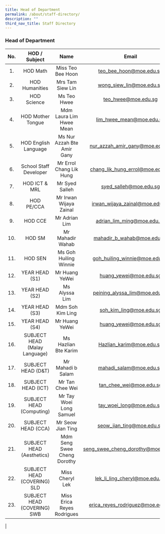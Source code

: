 ```yaml
---
title: Head of Department
permalink: /about/staff-directory/
description: ""
third_nav_title: Staff Directory
---
```

### **Head of Department**

| No. | HOD / Subject | Name | Email |
|:---:|:---:|:---:|:---:|
| 1.            | HOD Math | Miss Teo Bee Hoon | [teo_bee_hoon@moe.edu.sg](mailto:teo_bee_hoon@moe.edu.sg) |
| 2.            | HOD Humanities | Mrs Tam Siew Lin | [wong_siew_lin@moe.edu.sg](mailto:wong_siew_lin@moe.edu.sg) |
| 3.            | HOD Science | Ms Teo Hwee | [teo_hwee@moe.edu.sg](mailto:teo_hwee@moe.edu.sg) |
| 4.            | HOD Mother Tongue | Mdm Laura Lim Hwee Mean | [lim_hwee_mean@moe.edu.sg](mailto:lim_hwee_mean@moe.edu.sg) |
| 5.            | HOD English Language | Ms Nur Azzah Bte Amir Gany | [nur_azzah_amir_gany@moe.edu.sg](mailto:nur_azzah_amir_gany@moe.edu.sg) |
| 6.            | School Staff Developer | Mr Errol Chang Lik Hung | [chang_lik_hung_errol@moe.edu.sg](mailto:chang_lik_hung_errol@moe.edu.sg) |
| 7.            | HOD ICT & MRL | Mr Syed Salleh | [syed_salleh@moe.edu.sg](mailto:syed_salleh@moe.edu.sg) |
| 8.            | HOD PE/CCA | Mr Irwan Wijaya Zainal | [irwan_wijaya_zainal@moe.edu.sg](mailto:irwan_wijaya_zainal@moe.edu.sg) |
| 9.            | HOD CCE | Mr Adrian Lim | [adrian_lim_ming@moe.edu.sg](mailto:adrian_lim_ming@moe.edu.sg) |
| 10.         | HOD SM | Mr Mahadir Wahab | [mahadir_b_wahab@moe.edu.sg](mailto:mahadir_b_wahab@moe.edu.sg) |
| 11.         | HOD SEN | Ms Goh Huiling Winnie | [goh_huiling_winnie@moe.edu.sg](mailto:goh_huiling_winnie@moe.edu.sg) |
| 12.         | YEAR HEAD (S1) | Mr Huang YeWei | [huang_yewei@moe.edu.sg](mailto:huang_yewei@moe.edu.sg) |
| 13.         | YEAR HEAD (S2) | Ms Alyssa Lim | [peining_alyssa_lim@moe.edu.sg](mailto:peining_alyssa_lim@moe.edu.sg) |
| 14.         | YEAR HEAD (S3) | Mdm Soh Kim Ling | [soh_kim_ling@moe.edu.sg](mailto:soh_kim_ling@moe.edu.sg) |
| 15.         | YEAR HEAD (S4) | Mr Huang YeWei | [huang_yewei@moe.edu.sg](mailto:huang_yewei@moe.edu.sg) |
| 16.         | SUBJECT HEAD (Malay Language) | Ms Hazlian Bte Karim | [Hazlian_karim@moe.edu.sg](mailto:Hazlian_karim@moe.edu.sg) |
| 17.         | SUBJECT HEAD (D&T) | Mr Mahadi b Salam | [mahadi_salam@moe.edu.sg](mailto:mahadi_salam@moe.edu.sg) |
| 18.         | SUBJECT HEAD (ICT) | Mr Tan Chee Wei | [tan_chee_wei@moe.edu.sg](mailto:tan_chee_wei@moe.edu.sg) |
| 19.         | SUBJECT HEAD (Computing) | Mr Tay Woei Long Samuel | [tay_woei_long@moe.edu.sg](mailto:tay_woei_long@moe.edu.sg) |
| 20.         | SUBJECT HEAD (CCA) | Mr Seow Jian Ting | [seow_jian_ting@moe.edu.sg](mailto:seow_jian_ting@moe.edu.sg) |
| 21.         | SUBJECT HEAD (Aesthetics) | Mdm Seng Swee Cheng Dorothy | [seng_swee_cheng_dorothy@moe.edu.sg](mailto:seng_swee_cheng_dorothy@moe.edu.sg) |
| 22.         | SUBJECT HEAD (COVERING) SLD | Miss Cheryl Lek | [lek_li_ling_cheryl@moe.edu.sg](mailto:lek_li_ling_cheryl@moe.edu.sg) |
| 23.         | SUBJECT HEAD (COVERING) SWB | Miss Erica Reyes Rodrigues | [erica_reyes_rodriguez@moe.edu.sg](mailto:erica_reyes_rodriguez@moe.edu.sg) |
|